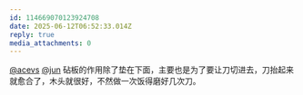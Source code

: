 ```yaml
---
id: 114669070123924708
date: 2025-06-12T06:52:33.014Z
reply: true
media_attachments: 0
---
```


[@acevs](https://mastodon.social/@acevs) [@jun](https://social.luzhaojun.com/@jun) 砧板的作用除了垫在下面，主要也是为了要让刀切进去，刀抬起来就愈合了，木头就很好，不然做一次饭得磨好几次刀。

